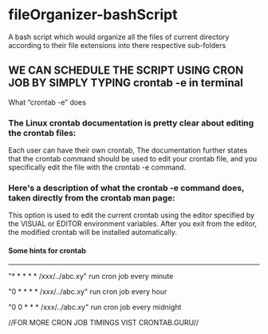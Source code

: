 # fileOrganizer-bashScript

A bash script which would organize all the files of current directory according to their file extensions into there respective sub-folders

## WE CAN SCHEDULE THE SCRIPT USING CRON JOB BY SIMPLY TYPING crontab -e in terminal
What “crontab -e” does

### The Linux crontab documentation is pretty clear about editing the crontab files:

Each user can have their own crontab, 
The documentation further states that the crontab command should be used to edit your crontab file,
and you specifically edit the file with the crontab -e command.

### Here's a description of what the crontab -e command does, taken directly from the crontab man page:
  This option is used to edit the current crontab using the 
  editor specified by the VISUAL or EDITOR environment variables. 
  After you exit from the editor, the modified crontab will be 
  installed automatically.
  
#### Some hints for crontab
------------------------------------------------------------------------------------------------------------- 
"* * * * * /xxx/../abc.xy"  run cron job every minute

"0 * * * * /xxx/../abc.xy"  run cron job every hour

"0 0 * * * /xxx/../abc.xy"  run cron job every midnight

  
  //FOR MORE CRON JOB TIMINGS VIST CRONTAB.GURU//
